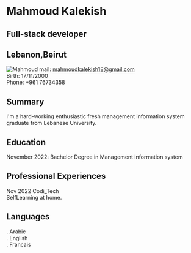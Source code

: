 # Mahmoud Kalekish <br />

## Full-stack developer
## Lebanon,Beirut <br />
![Mahmoud](https://user-images.githubusercontent.com/101974539/204000483-73e9eb95-0a3a-41dc-aaac-037fcdcef89e.jpeg)
mail: mahmoudkalekish18@gmail.com  <br />
Birth: 17/11/2000 <br />
Phone: +961 76734358

## Summary
I'm a hard-working enthusiastic fresh management information system graduate from Lebanese University.

## Education

November 2022: Bachelor Degree in Management information system

## Professional Experiences
Nov 2022 Codi_Tech <br />
SelfLearning at home.

## Languages
. Arabic <br />
. English <br />
. Francais <br />

<br />


